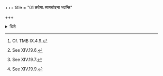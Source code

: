 +++
title = "01 तत्रेमाः सामचोदना भवन्ति"

+++

<details><summary>थिते</summary>

1. There are these prescriptions in conneciton with the Sāmans (which are to be used in this Sacrifice). The Tauraśravasa[^1] should be used. The (Saman named) Vasiṣṭhasya Nihava should be used. Before the Morning pressing the Adhvaryu orders, “Use the Abhīvarta-sāman as the Brahma-sāman (i.e. the Saman corresponding the Brāhmaṇācchamsin's recitation).[^2] Use both the Br̥hat and Rathantara.[^3] Make sacrifice either Abhijit or Viśvajit.[^4] Use both the Krośa and Anukrośa ( sāmans)."   

[^1]: Cf. TMB IX.4.9.  

[^2]: See XIV.19.6.  

[^3]: See XIV.19.7.  

[^4]: See XIV.19.9.   
</details>

